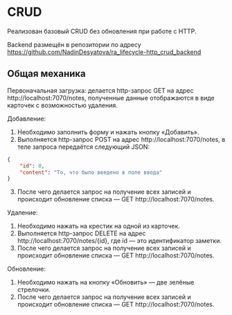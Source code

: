 CRUD
===

Реализован базовый CRUD без обновления при работе с HTTP.

Backend размещён в репозитории по адресу https://github.com/NadinDesyatova/ra_lifecycle-http_crud_backend

## Общая механика

Первоначальная загрузка: делается http-запрос GET на адрес http://localhost:7070/notes, полученные данные отображаются в виде карточек с возможностью удаления.

Добавление:
1. Необходимо заполнить форму и нажать кнопку «Добавить».
1. Выполняется http-запрос POST на адрес http://localhost:7070/notes, в теле запроса передаётся следующий JSON:
```json
{
    "id": 0,
    "content": "То, что было введено в поле ввода"
}
```
3. После чего делается запрос на получение всех записей и происходит обновление списка — GET http://localhost:7070/notes.

Удаление:
1. Необходимо нажать на крестик на одной из карточек.
1. Выполняется http-запрос DELETE на адрес http://localhost:7070/notes/{id}, где id — это идентификатор заметки.
1. После чего делается запрос на получение всех записей и происходит обновление списка — GET http://localhost:7070/notes.

Обновление:
1. Необходимо нажать на кнопку «Обновить» — две зелёные стрелочки.
1. После чего делается запрос на получение всех записей и происходит обновление списка — GET http://localhost:7070/notes.